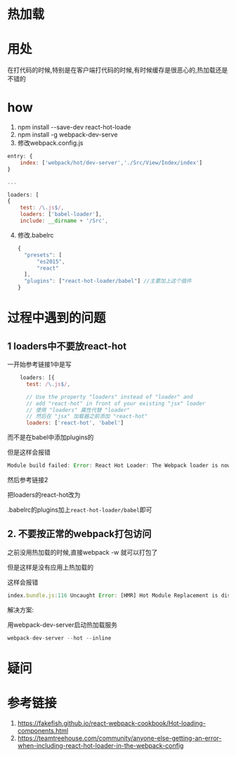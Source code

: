 # 热加载

# 用处

在打代码的时候,特别是在客户端打代码的时候,有时候缓存是很恶心的,热加载还是不错的

# how

1. npm install --save-dev react-hot-loade
2. npm install -g webpack-dev-serve
3. 修改webpack.config.js

  ```javascript
  entry: {
      index: ['webpack/hot/dev-server','./Src/View/Index/index']
  }
  
  ...
  
  loaders: [
  {
      test: /\.js$/,
      loaders: ['babel-loader'],
      include: __dirname + '/Src',
  ```
4. 修改.babelrc

      ```javascript
      {
        "presets": [
            "es2015",
            "react"
        ],
        "plugins": ["react-hot-loader/babel"] //主要加上这个插件
    }

      ```
     
# 过程中遇到的问题

## 1 loaders中不要放react-hot

一开始参考链接1中是写

```javascript
    loaders: [{
      test: /\.js$/,

      // Use the property "loaders" instead of "loader" and 
      // add "react-hot" in front of your existing "jsx" loader
      // 使用 "loaders" 属性代替 "loader"
      // 然后在 "jsx" 加载器之前添加 "react-hot" 
      loaders: ['react-hot', 'babel']
```

而不是在babel中添加plugins的

但是这样会报错

```javascript
Module build failed: Error: React Hot Loader: The Webpack loader is now exported separately. If you use Babel, we recommend that you remove "react-hot-loader" from the "loaders" section of your Webpack configuration altogether, and instead add "react-hot-loader/babel" to the "plugins" section of your .babelrc file. If you prefer not to use Babel, replace "react-hot-loader" or "react-hot" with "react-hot-loader/webpack" in the "loaders" section of your Webpack configuration.
```

然后参考链接2

把loaders的react-hot改为

.babelrc的plugins加上`react-hot-loader/babel`即可

## 2. 不要按正常的webpack打包访问

之前没用热加载的时候,直接webpack -w 就可以打包了

但是这样是没有应用上热加载的

这样会报错

```javascript
index.bundle.js:116 Uncaught Error: [HMR] Hot Module Replacement is disabled.
```

解决方案:

用webpack-dev-server启动热加载服务

```javascript
webpack-dev-server --hot --inline
```

# 疑问



# 参考链接

1. https://fakefish.github.io/react-webpack-cookbook/Hot-loading-components.html
2. https://teamtreehouse.com/community/anyone-else-getting-an-error-when-including-react-hot-loader-in-the-webpack-config